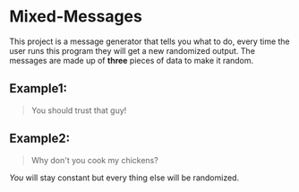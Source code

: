 # Mixed-Messages

This project is a message generator that tells you what to do, every time the user runs this program they will get a new randomized output. The messages are made up of **three** pieces of data to make it random.

## Example1:
> You should trust that guy!

## Example2:
> Why don't you cook my chickens?

*You* will stay constant but every thing else will be randomized.
